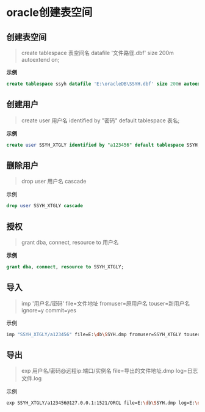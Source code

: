 # oracle创建表空间

## 创建表空间

>  create tablespace 表空间名 datafile '文件路径.dbf' size 200m autoextend on;

**示例**

```sql
create tablespace ssyh datafile 'E:\oracleDB\SSYH.dbf' size 200m autoextend on;
```



## 创建用户

>  create user 用户名 identified by "密码" default tablespace 表名;

**示例**

```sql
create user SSYH_XTGLY identified by "a123456" default tablespace SSYH;
```



## 删除用户

>  drop user 用户名 cascade

示例

```sql
drop user SSYH_XTGLY cascade
```



## 授权

> grant dba, connect, resource to 用户名

**示例**

```sql
grant dba, connect, resource to SSYH_XTGLY;
```



## 导入 

> imp '用户名/密码' file=文件地址 fromuser=原用户名 touser=新用户名 ignore=y commit=yes

示例

```sh
imp "SSYH_XTGLY/a123456" file=E:\db\SSYH.dmp fromuser=SSYH_XTGLY touser=SSYH_XTGLY ignore=y commit=yes;
```



## 导出

> exp 用户名/密码@远程ip:端口/实例名 file=导出的文件地址.dmp log=日志文件.log

示例

```sh
exp SSYH_XTGLY/a123456@127.0.0.1:1521/ORCL file=E:\db\SSYH.dmp log=E:\db\SSYH.log
```